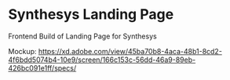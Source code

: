 # Synthesys Landing Page

Frontend Build of Landing Page for Synthesys

Mockup: https://xd.adobe.com/view/45ba70b8-4aca-48b1-8cd2-4f6bdd5074b4-10e9/screen/166c153c-56dd-46a9-89eb-426bc091e1ff/specs/
